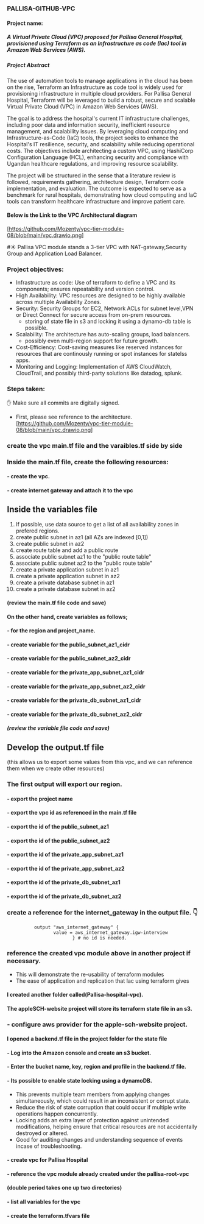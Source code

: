 ###  PALLISA-GITHUB-VPC
#### Project name: 
##### A Virtual Private Cloud (VPC) proposed for Pallisa General Hospital, provisioned using Terraform as an Infrastructure as code (Iac) tool in Amazon Web Services (AWS).

##### Project Abstract
##### 
The use of automation tools to manage applications in the cloud has been on the rise, Terraform an Infrastructure as code tool is widely used for provisioning infrastructure in multiple cloud providers. For Pallisa General Hospital, Terraform will be leveraged to build a robust, secure and scalable Virtual Private Cloud (VPC) in Amazon Web Services (AWS). 

The goal is to address the hospital's current IT infrastructure challenges, including poor data and information security, inefficient resource management, and scalability issues. By leveraging cloud computing and Infrastructure-as-Code (IaC) tools, the project seeks to enhance the Hospital's IT resilience, security, and scalability while reducing operational costs. The objectives include architecting a custom VPC, using HashiCorp Configuration Language (HCL), enhancing security and compliance with Ugandan healthcare regulations, and improving resource scalability. 

The project will be structured in the sense that a literature review is followed, requirements gathering, architecture design, Terraform code implementation, and evaluation. The outcome is expected to serve as a benchmark for rural hospitals, demonstrating how cloud computing and IaC tools can transform healthcare infrastructure and improve patient care.

#### Below is the Link to the VPC Architectural diagram 
[https://github.com/Mozenty/vpc-tier-module-08/blob/main/vpc.drawio.png]

#☀️ Pallisa VPC module
stands a 3-tier VPC with NAT-gateway,Security Group and Application Load Balancer.
### Project objectives:
+ Infrastructure as code: Use of terraform to define a VPC and its components; ensures repeatability and version control.
+ High Availability: VPC resources are designed to be highly available across multiple Availability Zones.
+ Security: Security Groups for EC2, Network ACLs for subnet level,VPN or Direct Connect for secure access from on-prem resources.
    + storing of state file in s3 and locking it using a dynamo-db table is possible.
+ Scalability: The architecture has auto-scaling groups, load balancers.
    + possibly even multi-region support for future growth.
+ Cost-Efficiency: Cost-saving measures like reserved instances for resources that are continously running or spot instances for statelss apps.
+ Monitoring and Logging: Implementation of AWS CloudWatch, CloudTrail, and possibly third-party solutions like datadog, splunk.
### Steps taken:
✋ Make sure all commits are digitally signed.
+ First, please see reference to the architecture.
[https://github.com/Mozenty/vpc-tier-module-08/blob/main/vpc.drawio.png]
### create the vpc main.tf file and the varaibles.tf side by side
### Inside the main.tf file, create the following resources:
#### - create the vpc.
#### - create internet gateway and attach it to the vpc
## Inside the variables file
1. If possible, use data source to get a list of all availability zones in prefered regions.
2. create public subnet in az1 (all AZs are indexed [0,1])
3. create public subnet in az2
4. create route table and add a public route
5. associate public subnet az1 to the "public route table"
6. associate public subnet az2 to the "public route table"
7. create a private application subnet in az1
8. create a private application subnet in az2
9. create a private database subnet in az1
10. create a private database subnet in az2

####  (review the main.tf file code and save)
####  On the other hand, create variables as follows;
#### - for the region and project_name.
#### - create variable for the public_subnet_az1_cidr
#### - create variable for the public_subnet_az2_cidr
#### - create variable for the private_app_subnet_az1_cidr
#### - create variable for the private_app_subnet_az2_cidr
#### - create variable for the private_db_subnet_az1_cidr
#### - create variable for the private_db_subnet_az2_cidr
##### (review the variable file code and save)
## Develop the output.tf file 
(this allows us to export some values from this vpc, and we can reference them when we create other resources)
### The first output will export our region.
#### - export the project name
#### - export the vpc id as referenced in the main.tf file
#### - export the id of the public_subnet_az1
#### - export the id of the public_subnet_az2
#### - export the id of the private_app_subnet_az1
#### - export the id of the private_app_subnet_az2
#### - export the id of the private_db_subnet_az1
#### - export the id of the private_db_subnet_az2
### create a reference for the internet_gateway in the output file. 👇 
              output "aws_internet_gateway" { 
                     value = aws_internet_gateway.igw-interview 
                            } # no id is needed.
### reference the created vpc module above in another project if necessary.
*  This will demonstrate the re-usability of terraform modules
* The ease of application and replication that Iac using terraform gives
#### I created another folder called(Pallisa-hospital-vpc).
#### The appleSCH-website project will store its terraform state file in an s3.
### - configure aws provider for the apple-sch-website project.
####  I opened a backend.tf file in the project folder for the state file
#### - Log into the Amazon console and create an s3 bucket.
#### - Enter the bucket name, key, region and profile in the backend.tf file.
#### - Its possible to enable state locking using a dynamoDB. 
+ This prevents multiple team members from applying changes simultaneously, which could result in an inconsistent or corrupt state.
+ Reduce the risk of state corruption that could occur if multiple write operations happen concurrently.
+ Locking adds an extra layer of protection against unintended modifications, helping ensure that critical resources are not accidentally destroyed or altered.
+ Good for auditing changes and understanding sequence of events incase of troubleshooting.
#### - create vpc for Pallisa Hospital
#### - reference the vpc module already created under the pallisa-root-vpc
#### (double period takes one up two directories)
#### - list all variables for the vpc
#### - create the terraform.tfvars file



